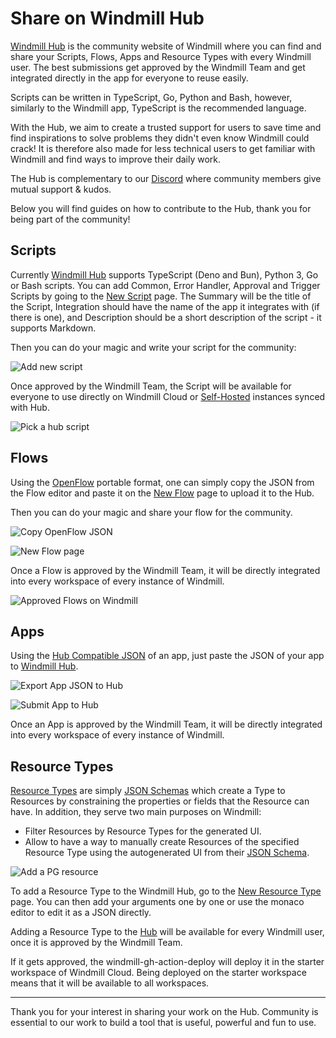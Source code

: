 # Share on Windmill Hub

[Windmill Hub][wm-hub] is the community website of Windmill where you can find
and share your Scripts, Flows, Apps and Resource Types with every Windmill user.
The best submissions get approved by the Windmill Team and get integrated
directly in the app for everyone to reuse easily.

Scripts can be written in TypeScript, Go, Python and Bash, however,
similarly to the Windmill app, TypeScript is the recommended language.

With the Hub, we aim to create a trusted support for users to save time and find inspirations to solve problems they didn't even know Windmill could crack! It is therefore also made for less technical users to get familiar with Windmill and find ways to improve their daily work.

The Hub is complementary to our [Discord][wm-discord] where community members give mutual support & kudos.

Below you will find guides on how to contribute to the Hub, thank you for being part of the community!

## Scripts

Currently [Windmill Hub][wm-hub] supports TypeScript (Deno and Bun), Python 3, Go or Bash scripts.
You can add Common, Error Handler, Approval and Trigger Scripts by
going to the <a rel="nofollow" href="https://hub.windmill.dev/scripts/add">New Script</a> page. The
Summary will be the title of the Script, Integration should have the name of
the app it integrates with (if there is one), and Description should be a
short description of the script - it supports Markdown.

Then you can do your magic and write your script for the community:

![Add new script](./add_new_script.png.webp "Add new script on Hub")

Once approved by the Windmill Team, the Script will be available for
everyone to use directly on Windmill Cloud or [Self-Hosted](../../advanced/1_self_host/index.mdx) instances synced with Hub.

![Pick a hub script](./pick_a_hub_script.png.webp)

## Flows

Using the [OpenFlow](../../openflow/index.mdx) portable format, one can simply
copy the JSON from the Flow editor and paste it on the
[New Flow](https://hub.windmill.dev/flows/add) page to upload it to the Hub.

Then you can do your magic and share your flow for the community.

![Copy OpenFlow JSON](./export_flow.png.webp)

![New Flow page](./new_flow.png.webp)

Once a Flow is approved by the Windmill Team, it will be directly integrated
into every workspace of every instance of Windmill.

![Approved Flows on Windmill](./approved_flows.png.webp)

## Apps

Using the [Hub Compatible JSON](../../apps/0_toolbar.md#hub-compatible-json) of an app, just paste the JSON of your app to [Windmill Hub](https://hub.windmill.dev/).

![Export App JSON to Hub](../../assets/apps/1_app_toolbar/export_hub.png.webp "Export App JSON to Hub")

![Submit App to Hub](../../assets/apps/1_app_toolbar/submit_app.png.webp "Submit App to Hub")

Once an App is approved by the Windmill Team, it will be directly integrated into every workspace of every instance of Windmill.

## Resource Types

[Resource Types](../../core_concepts/3_resources_and_types/index.mdx) are simply
[JSON Schemas](../../core_concepts/13_json_schema_and_parsing/index.mdx) which create a Type to
Resources by constraining the properties or fields that the Resource can have.
In addition, they serve two main purposes on Windmill:

- Filter Resources by Resource Types for the generated UI.
- Allow to have a way to manually create Resources of the specified Resource
  Type using the autogenerated UI from their [JSON Schema](../../core_concepts/13_json_schema_and_parsing/index.mdx).

![Add a PG resource](./add_resource_pg.png.webp "Add a PG resource")

To add a Resource Type to the Windmill Hub, go to the
[New Resource Type](https://hub.windmill.dev/resource_types/add) page. You can
then add your arguments one by one or use the monaco editor to edit it as a JSON
directly.

Adding a Resource Type to the [Hub][wm-hub] will be available for every
Windmill user, once it is approved by the Windmill Team.

If it gets approved, the
windmill-gh-action-deploy will deploy it in the starter workspace of Windmill Cloud. Being deployed on the
starter workspace means that it will be available to all workspaces.

---

Thank you for your interest in sharing your work on the Hub. Community is essential to our work to build a tool that is useful, powerful and fun to use.

<!-- Resources -->

[wm-hub]: https://hub.windmill.dev
[wm-discord]: https://discord.com/invite/V7PM2YHsPB

<!-- ## Scripts

Scripts are standalone apps that can be reused and chained as building blocks to
create more complex Flows. In order to add a new script, goto the Scripts
section on the Windmill Hub homepage and select "Submit a new script".

Once a script is created in Windmill, it can easily be added to Windmill Hub by
navigating to the script information page and clicking the "Publish to Hub"
button. You will be redirected to a submit new script page on Windmill Hub.
Enter a short "Summary" describing what the script does. Next enter the name of
the app that the script uses and add a description with further information.
Finally, add the code for the script into the editor and click save to publish
the new script on Windmill Hub.

![Submit From Hub](./submit-script-from-windmill.png.webp)

Alternatively, scripts can be added directly from the
[Windmill Hub](https://hub.windmill.dev/). To add a new script navigate to the
script section on the Windmill Hub homepage and select "Submit a new trigger
script".

![Hub Scripts](./hub-script.png.webp)

Enter a short "Summary" describing what the script does. Next enter the name of
the app that the script uses and add a description with further information.
Finally, add the code for the script into the editor and click save to publish
the new script on Windmill Hub.

![Submit Scripts](./submit-script.png.webp)

## Trigger Script

Trigger scripts are scripts whose purpose is to pull data from an external
source and return all new items since last run. They are generally used in Flows
that are scheduled very regularly to reduce latency to react to new events. When
new items are returned by a trigger script, it will trigger the rest of the flow
once per item. If no new items, the flow will be skipped.

Once a trigger script is created in Windmill, it can easily be added to Windmill
Hub by navigating to the trigger script information page and clicking the
"Publish to Hub" button. You will be redirected to a submit new trigger script
page on Windmill Hub.

![Submit From Hub](./submit-script-from-windmill.png.webp)

Alternatively, trigger scripts can be added directly from the
[Windmill Hub](https://hub.windmill.dev/). To add a new trigger script navigate
to the trigger script section on the Windmill Hub homepage and select "Submit a
new trigger script".

![Trigger Scripts](./hub-trigger-script.png.webp)

Next, enter a short "Summary" describing what the trigger script does. Next
enter the name of the app that the trigger script uses and add a description
with further information. Finally, add the code for the trigger script into the
editor and click save to publish the new trigger script on Windmill Hub.

![Submit Trigger Scripts](./hub-submit-trigger-scripts.png.webp) -->
